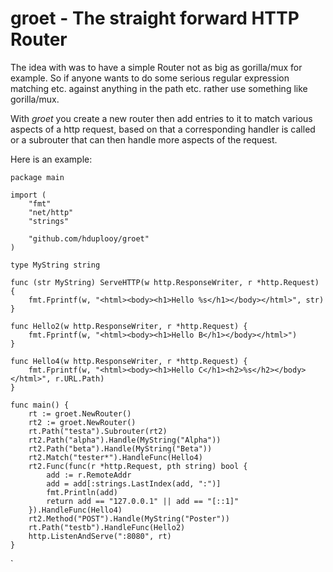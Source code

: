 # groet - The straight forward HTTP Router

The idea with was to have a simple Router not as big as gorilla/mux for example. So if anyone wants to do some serious regular expression matching etc. against anything in the path etc. rather use something like gorilla/mux.

With *groet* you create a new router then add entries to it to match various aspects of a http request, based on that a corresponding handler is called or a subrouter that can then handle more aspects of the request.

Here is an example:

    package main

    import (
	    "fmt"
	    "net/http"
	    "strings"

	    "github.com/hduplooy/groet"
    )

    type MyString string

    func (str MyString) ServeHTTP(w http.ResponseWriter, r *http.Request) {
	    fmt.Fprintf(w, "<html><body><h1>Hello %s</h1></body></html>", str)
    }

    func Hello2(w http.ResponseWriter, r *http.Request) {
	    fmt.Fprintf(w, "<html><body><h1>Hello B</h1></body></html>")
    }

    func Hello4(w http.ResponseWriter, r *http.Request) {
	    fmt.Fprintf(w, "<html><body><h1>Hello C</h1><h2>%s</h2></body></html>", r.URL.Path)
    }

    func main() {
	    rt := groet.NewRouter()
	    rt2 := groet.NewRouter()
	    rt.Path("testa").Subrouter(rt2)
	    rt2.Path("alpha").Handle(MyString("Alpha"))
	    rt2.Path("beta").Handle(MyString("Beta"))
	    rt2.Match("tester*").HandleFunc(Hello4)
	    rt2.Func(func(r *http.Request, pth string) bool {
		    add := r.RemoteAddr
		    add = add[:strings.LastIndex(add, ":")]
		    fmt.Println(add)
		    return add == "127.0.0.1" || add == "[::1]"
	    }).HandleFunc(Hello4)
	    rt2.Method("POST").Handle(MyString("Poster"))
	    rt.Path("testb").HandleFunc(Hello2)
	    http.ListenAndServe(":8080", rt)
    }

`

